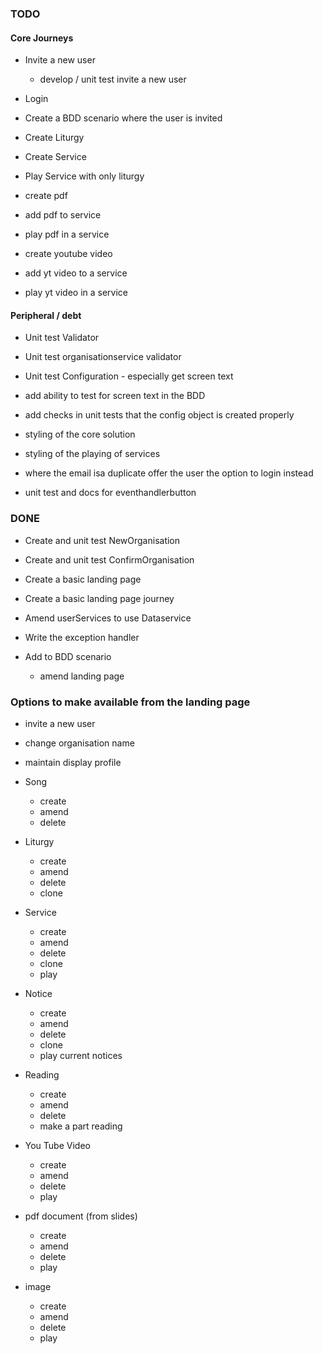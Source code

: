 
### TODO

#### Core Journeys

- Invite a new user

  - develop / unit test invite a new user
    
- Login

- Create a BDD scenario where the user is invited

- Create Liturgy
- Create Service
- Play Service with only liturgy

- create pdf
- add pdf to service
- play pdf in a service

- create youtube video
- add yt video to a service
- play yt video in a service


#### Peripheral / debt

- Unit test Validator
- Unit test organisationservice validator
- Unit test Configuration - especially get screen text
- add ability to test for screen text in the BDD
- add checks in unit tests that the config object is created properly
- styling of the core solution
- styling of the playing of services 
- where the email isa duplicate offer the user the option to login instead

- unit test and docs for eventhandlerbutton


 ### DONE


- Create and unit test NewOrganisation
- Create and unit test ConfirmOrganisation
- Create a basic landing page
- Create a basic landing page journey

- Amend userServices to use Dataservice

- Write the exception handler
- Add to BDD scenario

  - amend landing page

### Options to make available from the landing page

- invite a new user
- change organisation name
- maintain display profile

- Song
    - create 
    - amend 
    - delete

- Liturgy
    - create
    - amend
    - delete
    - clone
    
- Service
    - create
    - amend
    - delete
    - clone
    - play
    
- Notice
    - create
    - amend
    - delete
    - clone
    - play current notices
   
- Reading
    - create
    - amend
    - delete
    - make a part reading
    
- You Tube Video
    - create
    - amend
    - delete
    - play
    
- pdf document (from slides)
    - create
    - amend 
    - delete
    - play
    
- image
    - create
    - amend
    - delete
    - play